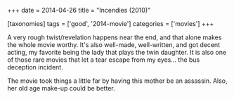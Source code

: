 +++
date = 2014-04-26
title = "Incendies (2010)"

[taxonomies]
tags = ['good', '2014-movie']
categories = ['movies']
+++

A very rough twist/revelation happens near the end, and that alone makes
the whole movie worthy. It's also well-made, well-written, and got
decent acting, my favorite being the lady that plays the twin daughter.
It is also one of those rare movies that let a tear escape from my
eyes... the bus deception incident.

The movie took things a little far by having this mother be an assassin.
Also, her old age make-up could be better.
